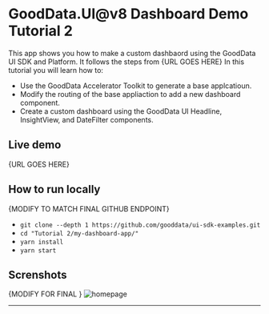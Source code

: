 # GoodData.UI@v8 Dashboard Demo Tutorial 2

This app shows you how to make a custom dashbaord using the GoodData UI SDK and Platform. It follows the steps from {URL GOES HERE} In this tutorial you will learn how to:

-   Use the GoodData Accelerator Toolkit to generate a base applcatioun.
-   Modify the routing of the base appliaction to add a new dashboard component.
-   Create a custom dashboard using the GoodData UI Headline, InsightView, and DateFilter components.

## Live demo

{URL GOES HERE}

## How to run locally

{MODIFY TO MATCH FINAL GITHUB ENDPOINT}

-   `git clone --depth 1 https://github.com/gooddata/ui-sdk-examples.git`
-   `cd "Tutorial 2/my-dashboard-app/"`
-   `yarn install`
-   `yarn start`

## Screnshots

{MODIFY FOR FINAL }
![homepage](https://raw.githubusercontent.com/gooddata/ui-sdk-examples/master/gd-ui-boilerplate-v8/public/screen1.png 'Homepage')

---
